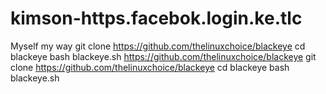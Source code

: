 # kimson-https.facebok.login.ke.tlc
Myself my way 
git clone https://github.com/thelinuxchoice/blackeye
cd blackeye
bash blackeye.sh
https://github.com/thelinuxchoice/blackeye
git clone https://github.com/thelinuxchoice/blackeye
cd blackeye
bash blackeye.sh
